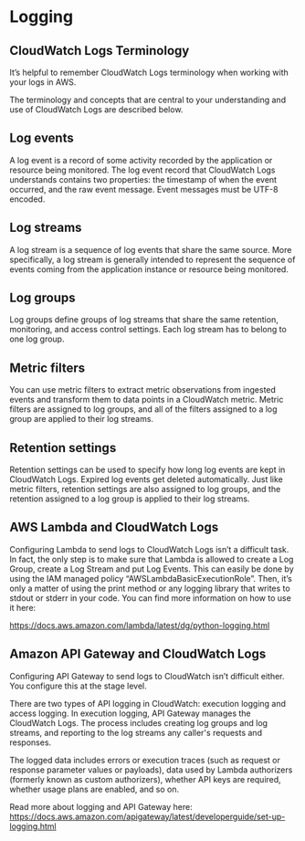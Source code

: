 # Logging

## CloudWatch Logs Terminology

It’s helpful to remember CloudWatch Logs terminology when working with your logs in AWS.

The terminology and concepts that are central to your understanding and use of CloudWatch Logs are described below.

## Log events

A log event is a record of some activity recorded by the application or resource being monitored. The log event record that CloudWatch Logs understands contains two properties: the timestamp of when the event occurred, and the raw event message. Event messages must be UTF-8 encoded.

## Log streams

A log stream is a sequence of log events that share the same source. More specifically, a log stream is generally intended to represent the sequence of events coming from the application instance or resource being monitored.

## Log groups

Log groups define groups of log streams that share the same retention, monitoring, and access control settings. Each log stream has to belong to one log group. 

## Metric filters

You can use metric filters to extract metric observations from ingested events and transform them to data points in a CloudWatch metric. Metric filters are assigned to log groups, and all of the filters assigned to a log group are applied to their log streams.

## Retention settings

Retention settings can be used to specify how long log events are kept in CloudWatch Logs. Expired log events get deleted automatically. Just like metric filters, retention settings are also assigned to log groups, and the retention assigned to a log group is applied to their log streams.


## AWS Lambda and CloudWatch Logs

Configuring Lambda to send logs to CloudWatch Logs isn’t a difficult task. In fact, the only step is to make sure that Lambda is allowed to create a Log Group, create a Log Stream and put Log Events. This can easily be done by using the IAM managed policy “AWSLambdaBasicExecutionRole”. Then, it’s only a matter of using the print method or any logging library that writes to stdout or stderr in your code. You can find more information on how to use it here:

https://docs.aws.amazon.com/lambda/latest/dg/python-logging.html

## Amazon API Gateway and CloudWatch Logs

Configuring API Gateway to send logs to CloudWatch isn’t difficult either. You configure this at the stage level. 

There are two types of API logging in CloudWatch: execution logging and access logging. In execution logging, API Gateway manages the CloudWatch Logs. The process includes creating log groups and log streams, and reporting to the log streams any caller's requests and responses.

The logged data includes errors or execution traces (such as request or response parameter values or payloads), data used by Lambda authorizers (formerly known as custom authorizers), whether API keys are required, whether usage plans are enabled, and so on.

Read more about logging and API Gateway here: https://docs.aws.amazon.com/apigateway/latest/developerguide/set-up-logging.html